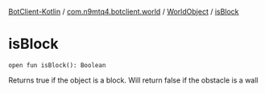 [BotClient-Kotlin](../../index.md) / [com.n9mtq4.botclient.world](../index.md) / [WorldObject](index.md) / [isBlock](.)


# isBlock

`open fun isBlock(): Boolean`

Returns true if the object is a block.
Will return false if the obstacle is
a wall



